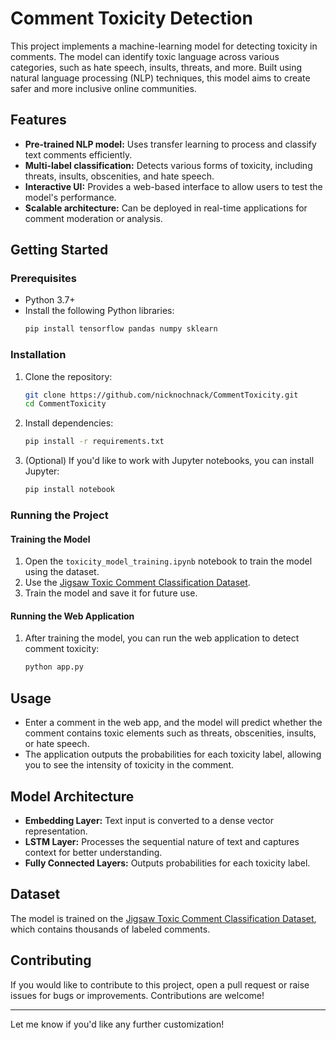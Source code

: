 # Comment Toxicity Detection

This project implements a machine-learning model for detecting toxicity in comments. The model can identify toxic language across various categories, such as hate speech, insults, threats, and more. Built using natural language processing (NLP) techniques, this model aims to create safer and more inclusive online communities.

## Features

- **Pre-trained NLP model:** Uses transfer learning to process and classify text comments efficiently.
- **Multi-label classification:** Detects various forms of toxicity, including threats, insults, obscenities, and hate speech.
- **Interactive UI:** Provides a web-based interface to allow users to test the model's performance.
- **Scalable architecture:** Can be deployed in real-time applications for comment moderation or analysis.

## Getting Started

### Prerequisites

- Python 3.7+
- Install the following Python libraries:
  ```bash
  pip install tensorflow pandas numpy sklearn
  ```

### Installation

1. Clone the repository:
   ```bash
   git clone https://github.com/nicknochnack/CommentToxicity.git
   cd CommentToxicity
   ```

2. Install dependencies:
   ```bash
   pip install -r requirements.txt
   ```

3. (Optional) If you'd like to work with Jupyter notebooks, you can install Jupyter:
   ```bash
   pip install notebook
   ```

### Running the Project

#### Training the Model

1. Open the `toxicity_model_training.ipynb` notebook to train the model using the dataset.
2. Use the [Jigsaw Toxic Comment Classification Dataset](https://www.kaggle.com/c/jigsaw-toxic-comment-classification-challenge/data).
3. Train the model and save it for future use.

#### Running the Web Application

1. After training the model, you can run the web application to detect comment toxicity:
   ```bash
   python app.py
   ```
   
## Usage

- Enter a comment in the web app, and the model will predict whether the comment contains toxic elements such as threats, obscenities, insults, or hate speech.
- The application outputs the probabilities for each toxicity label, allowing you to see the intensity of toxicity in the comment.

## Model Architecture

- **Embedding Layer:** Text input is converted to a dense vector representation.
- **LSTM Layer:** Processes the sequential nature of text and captures context for better understanding.
- **Fully Connected Layers:** Outputs probabilities for each toxicity label.

## Dataset

The model is trained on the [Jigsaw Toxic Comment Classification Dataset](https://www.kaggle.com/c/jigsaw-toxic-comment-classification-challenge/data), which contains thousands of labeled comments.

## Contributing

If you would like to contribute to this project, open a pull request or raise issues for bugs or improvements. Contributions are welcome!

---

Let me know if you'd like any further customization!
